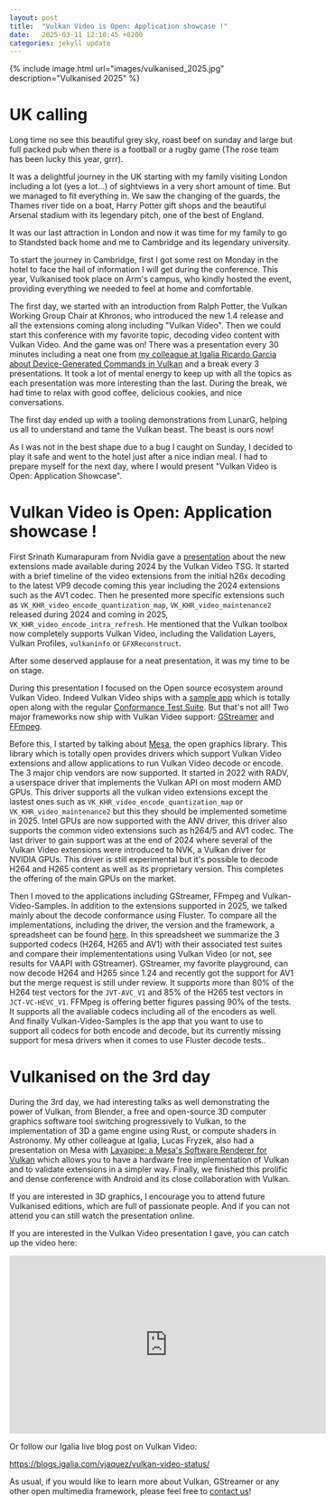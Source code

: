 ```yaml
---
layout: post
title:  "Vulkan Video is Open: Application showcase !"
date:   2025-03-11 12:10:45 +0200
categories: jekyll update
---
```


{% include image.html url="images/vulkanised_2025.jpg" description="Vulkanised 2025" %}

# UK calling

Long time no see this beautiful grey sky, roast beef on sunday and large but full packed pub when there is a football or a rugby game (The rose team has been lucky this year, grrr).

It was a delightful journey in the UK starting with my family visiting London including a lot (yes a lot...) of sightviews in a very short amount of time. But we managed to fit everything in. We saw the changing of the guards, the Thames river tide on a boat, Harry Potter gift shops and the beautiful Arsenal stadium with its legendary pitch, one of the best of England.

It was our last attraction in London and now it was time for my family to go to Standsted back home and me to Cambridge and its legendary university.

To start the journey in Cambridge, first I got some rest on Monday in the hotel to face the hail of information I will get during the conference. This year, Vulkanised took place on Arm's campus, who kindly hosted the event, providing everything we needed to feel at home and comfortable.

The first day, we started with an introduction from Ralph Potter, the Vulkan Working Group Chair at Khronos, who introduced the new 1.4 release and all the extensions coming along
including "Vulkan Video". Then we could start this conference with my favorite topic, decoding video content with Vulkan Video. And the game was on! There was a presentation
every 30 minutes including a neat one from [my colleague at Igalia Ricardo Garcia about Device-Generated Commands in Vulkan](https://www.youtube.com/watch?v=8FCgLGa76yU) and a break every 3 presentations. It took a lot of mental energy to keep up with all the topics as each presentation was more interesting than the last.
During the break, we had time to relax with good coffee, delicious cookies, and nice conversations.

The first day ended up with a tooling demonstrations from LunarG, helping us all to understand and tame the Vulkan beast. The beast is ours now!

As I was not in the best shape due to a bug I caught on Sunday, I decided to play it safe and went to the hotel just after a nice indian meal. I had to prepare myself for the next day, where I would present "Vulkan Video is Open: Application Showcase".


# Vulkan Video is Open: Application showcase !

First Srinath Kumarapuram from Nvidia gave a [presentation](https://www.youtube.com/watch?v=IYzKWPRZNiY) about the new extensions made available during 2024 by the Vulkan Video TSG. 
It started with a brief timeline of the video extensions from the initial h26x decoding to the latest VP9 decode coming this year including the 2024 extensions such as the AV1 codec. 
Then he presented more specific extensions such as `VK_KHR_video_encode_quantization_map`, `VK_KHR_video_maintenance2` released during 2024 and coming in 2025, `VK_KHR_video_encode_intra_refresh`.
He mentioned that the Vulkan toolbox now completely supports Vulkan Video, including the Validation Layers, Vulkan Profiles, `vulkaninfo` or `GFXReconstruct`.

After some deserved applause for a neat presentation, it was my time to be on stage.

During this presentation I focused on the Open source ecosystem around Vulkan Video. Indeed Vulkan Video ships with a [sample app](https://github.com/KhronosGroup/Vulkan-Video-Samples) which is totally open
along with the regular [Conformance Test Suite](https://github.com/KhronosGroup/VK-GL-CTS). But that's not all!
Two major frameworks now ship with Vulkan Video support: [GStreamer](https://gstreamer.freedesktop.org/) and [FFmpeg](https://ffmpeg.org/).

Before this, I started by talking about [Mesa](https://www.mesa3d.org/), the open graphics library. This library which is totally open provides drivers which support Vulkan Video extensions and allow applications to run Vulkan Video decode or encode.
The 3 major chip vendors are now supported. It started in 2022 with RADV, a userspace driver that implements the Vulkan API on most modern AMD GPUs. This driver supports all the vulkan video extensions except the lastest ones such as `VK_KHR_video_encode_quantization_map` or `VK_KHR_video_maintenance2` but this they should be implemented sometime in 2025. Intel GPUs are now supported with the ANV driver, this driver also supports the common video extensions such as h264/5 and AV1 codec. The last driver to gain support was at the end of 2024
where several of the Vulkan Video extensions were introduced to NVK, a Vulkan driver for NVIDIA GPUs. This driver is still experimental but it's possible to decode H264 and H265 content as well as its proprietary version. This completes the offering of the main GPUs on the market.

Then I moved to the applications including GStreamer, FFmpeg and Vulkan-Video-Samples. In addition to the extensions supported in 2025, we talked mainly about the decode conformance using Fluster. To compare all the implementations, including the driver, the version and the framework, a spreadsheet can be found [here](https://docs.google.com/spreadsheets/d/1qL8NLZs4_60YE6PzzSmMO_jXbS95nptmaZ3k0m7yEg4/edit?gid=0#gid=0).
In this spreadsheet we summarize the 3 supported codecs (H264, H265 and AV1) with their associated test suites and compare their implemententations using Vulkan Video (or not, see results
for VAAPI with GStreamer).
GStreamer, my favorite playground, can now decode H264 and H265 since 1.24 and recently got the support for AV1 but the merge request is still under review. It supports more than 80% of the H264 test vectors for the `JVT-AVC_V1` and
85% of the H265 test vectors in `JCT-VC-HEVC_V1`.
FFMpeg is offering better figures  passing 90% of the tests. It supports all the avaliable codecs including all of the encoders as well.
And finally Vulkan-Video-Samples is the app that you want to use to support all codecs for both encode and decode, but its currently missing support for mesa drivers when it comes to use Fluster decode tests..

# Vulkanised on the 3rd day

During the 3rd day, we had interesting talks as well demonstrating the power of Vulkan, from Blender, a free and open-source 3D computer graphics software tool switching progressively to Vulkan, to the implementation of 3D a game engine using Rust, or compute shaders in Astronomy. My other colleague at Igalia, Lucas Fryzek, also had a presentation on Mesa with [Lavapipe: a Mesa's Software Renderer for Vulkan](https://www.youtube.com/watch?v=raUHBYPD5BI&list=PLMLurvdlOpWO_jDP_l0ix1hz0BXEBwAFc&index=22) which allows you to have a hardware free implementation of Vulkan and to validate extensions in a simpler way. Finally, we finished this prolific and dense conference with Android and its close collaboration with Vulkan.

If you are interested in 3D graphics, I encourage you to attend future Vulkanised editions, which are full of passionate people. And if you can not attend you can still watch the presentation online.


If you are interested in the Vulkan Video presentation I gave, you can catch up the video here:

<iframe width="560" height="315" src="https://www.youtube.com/embed/sBKtQAfwhMA?si=Wq8ST0jG31VBnQWe" title="YouTube video player" frameborder="0" allow="accelerometer; autoplay; clipboard-write; encrypted-media; gyroscope; picture-in-picture; web-share" referrerpolicy="strict-origin-when-cross-origin" allowfullscreen></iframe>


Or follow our Igalia live blog post on Vulkan Video:

https://blogs.igalia.com/vjaquez/vulkan-video-status/

As usual, if you would like to learn more about Vulkan, GStreamer or any other open multimedia framework, please feel free to [contact us](https://www.igalia.com/contact/)!

